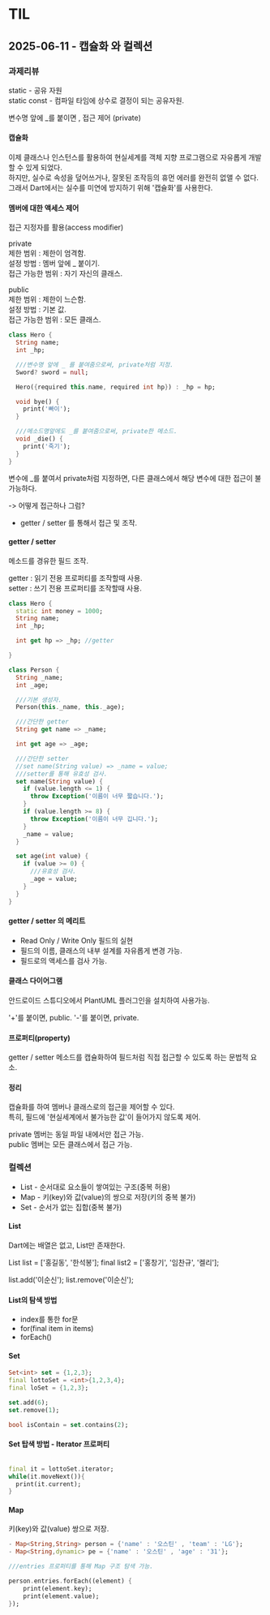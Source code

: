 # TIL

## 2025-06-11 - 캡슐화 와 컬렉션

### 과제리뷰

static - 공유 자원    
static const - 컴파일 타임에 상수로 결정이 되는 공유자원.

변수명 앞에 _를 붙이면 , 접근 제어 (private)

#### 캡슐화

이제 클래스나 인스턴스를 활용하여 현실세계를 객체 지향 프로그램으로 자유롭게 개발할 수 있게 되었다.     
하지만, 실수로 속성을 덮어쓰거나, 잘못된 조작등의 휴먼 에러를 완전히 없앨 수 없다.     
그래서 Dart에서는 실수를 미연에 방지하기 위해 '캡슐화'를 사용한다.

#### 멤버에 대한 액세스 제어

접근 지정자를 활용(access modifier)

private    
제한 범위 : 제한이 엄격함.    
설정 방법 : 멤버 앞에 _ 붙이기.     
접근 가능한 범위 : 자기 자신의 클래스.

public    
제한 범위 : 제한이 느슨함.   
설정 방법 : 기본 값.     
접근 가능한 범위 : 모든 클래스.

```dart
class Hero {
  String name;
  int _hp;

  ///변수명 앞에 _ 를 붙여줌으로써, private처럼 지정.
  Sword? sword = null;

  Hero({required this.name, required int hp}) : _hp = hp;

  void bye() {
    print('빠이');
  }

  ///메소드명앞에도 _를 붙여줌으로써, private한 메소드.
  void _die() {
    print('죽기');
  }
}
```

변수에 _를 붙여서 private처럼 지정하면, 다른 클래스에서 해당 변수에 대한 접근이 불가능하다.

-> 어떻게 접근하나 그럼?

- getter / setter 를 통해서 접근 및 조작.

#### getter / setter

메소드를 경유한 필드 조작.

getter : 읽기 전용 프로퍼티를 조작할때 사용.    
setter : 쓰기 전용 프로퍼티를 조작할때 사용.

```dart
class Hero {
  static int money = 1000;
  String name;
  int _hp;

  int get hp => _hp; //getter

}
```

```dart
class Person {
  String _name;
  int _age;

  ///기본 생성자.
  Person(this._name, this._age);

  ///간단한 getter
  String get name => _name;

  int get age => _age;

  ///간단한 setter
  //set name(String value) => _name = value;
  ///setter를 통해 유효성 검사.
  set name(String value) {
    if (value.length <= 1) {
      throw Exception('이름이 너무 짧습니다.');
    }
    if (value.length >= 8) {
      throw Exception('이름이 너무 깁니다.');
    }
    _name = value;
  }

  set age(int value) {
    if (value >= 0) {
      ///유효성 검사.
      _age = value;
    }
  }
}
```

#### getter / setter 의 메리트

- Read Only / Write Only 필드의 실현
- 필드의 이름, 클래스의 내부 설계를 자유롭게 변경 가능.
- 필드로의 액세스를 검사 가능.

#### 클래스 다이어그램

안드로이드 스튜디오에서 PlantUML 플러그인을 설치하여 사용가능.

'+'를 붙이면, public.
'-'를 붙이면, private.

#### 프로퍼티(property)

getter / setter 메소드를 캡슐화하여 필드처럼 직접 접근할 수 있도록 하는 문법적 요소.

#### 정리

캡슐화를 하여 멤버나 클래스로의 접근을 제어할 수 있다.    
특히, 필드에 '현실세계에서 불가능한 값'이 들어가지 않도록 제어.

private 멤버는 동일 파일 내에서만 접근 가능.     
public 멤버는 모든 클래스에서 접근 가능.

### 컬렉션

- List - 순서대로 요소들이 쌓여있는 구조(중복 허용)
- Map - 키(key)와 값(value)의 쌍으로 저장(키의 중복 불가)
- Set - 순서가 없는 집합(중복 불가)

#### List    

Dart에는 배열은 없고, List만 존재한다.

List<String> list = ['홍길동', '한석봉'];
final list2 = <String>['홍창기', '임찬규', '켈리'];

list.add('이순신');
list.remove('이순신');

#### List의 탐색 방법

- index를 통한 for문
- for(final item in items)
- forEach()


#### Set 

```dart
Set<int> set = {1,2,3};
final lottoSet = <int>{1,2,3,4};
final loSet = {1,2,3};

set.add(6);
set.remove(1);

bool isContain = set.contains(2);
```

#### Set 탑색 방법 - Iterator 프로퍼티
```dart

final it = lottoSet.iterator;
while(it.moveNext()){
  print(it.current);
}
```


#### Map 

키(key)와 값(value) 쌍으로 저장.

```dart
- Map<String,String> person = {'name' : '오스틴' , 'team' : 'LG'};
- Map<String,dynamic> pe = {'name' : '오스틴' , 'age' : '31'};

///entries 프로퍼티를 통해 Map 구조 탐색 가능. 

person.entries.forEach((element) {
    print(element.key);
    print(element.value);
});
```

